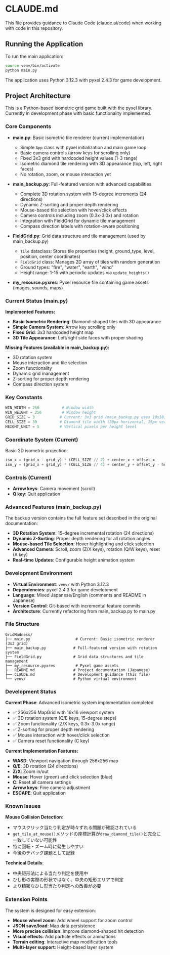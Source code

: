 # CLAUDE.md

This file provides guidance to Claude Code (claude.ai/code) when working with code in this repository.

## Running the Application

To run the main application:
```bash
source venv/bin/activate
python main.py
```

The application uses Python 3.12.3 with pyxel 2.4.3 for game development.

## Project Architecture

This is a Python-based isometric grid game built with the pyxel library. Currently in development phase with basic functionality implemented.

### Core Components

- **main.py**: Basic isometric tile renderer (current implementation)
  - Simple `App` class with pyxel initialization and main game loop
  - Basic camera controls (arrow keys for scrolling only)
  - Fixed 3x3 grid with hardcoded height values (1-3 range)
  - Isometric diamond tile rendering with 3D appearance (top, left, right faces)
  - No rotation, zoom, or mouse interaction yet

- **main_backup.py**: Full-featured version with advanced capabilities
  - Complete 3D rotation system with 15-degree increments (24 directions)
  - Dynamic Z-sorting and proper depth rendering
  - Mouse-based tile selection with hover/click effects
  - Camera controls including zoom (0.3x-3.0x) and rotation
  - Integration with FieldGrid for dynamic tile management
  - Compass direction labels with rotation-aware positioning

- **FieldGrid.py**: Grid data structure and tile management (used by main_backup.py)
  - `Tile` dataclass: Stores tile properties (height, ground_type, level, position, center coordinates)
  - `FieldGrid` class: Manages 2D array of tiles with random generation
  - Ground types: "fire", "water", "earth", "wind"
  - Height range: 1-15 with periodic updates via `update_heights()`

- **my_resource.pyxres**: Pyxel resource file containing game assets (images, sounds, maps)

### Current Status (main.py)

**Implemented Features:**
- **Basic Isometric Rendering**: Diamond-shaped tiles with 3D appearance
- **Simple Camera System**: Arrow key scrolling only
- **Fixed Grid**: 3x3 hardcoded height map
- **3D Tile Appearance**: Left/right side faces with proper shading

**Missing Features (available in main_backup.py):**
- 3D rotation system
- Mouse interaction and tile selection
- Zoom functionality
- Dynamic grid management
- Z-sorting for proper depth rendering
- Compass direction system

### Key Constants

```python
WIN_WIDTH = 256          # Window width
WIN_HEIGHT = 256         # Window height  
GRID_SIZE = 3           # Current: 3x3 grid (main_backup.py uses 10x10)
CELL_SIZE = 30          # Diamond tile width (30px horizontal, 15px vertical)
HEIGHT_UNIT = 5         # Vertical pixels per height level
```

### Coordinate System (Current)

Basic 2D isometric projection:
```python
iso_x = (grid_x - grid_y) * (CELL_SIZE // 2) + center_x + offset_x
iso_y = (grid_x + grid_y) * (CELL_SIZE // 4) + center_y + offset_y - height * HEIGHT_UNIT
```

### Controls (Current)

- **Arrow keys**: Camera movement (scroll)
- **Q key**: Quit application

### Advanced Features (main_backup.py)

The backup version contains the full feature set described in the original documentation:
- **3D Rotation System**: 15-degree incremental rotation (24 directions)
- **Dynamic Z-Sorting**: Proper depth rendering for all rotation angles
- **Mouse-based Tile Selection**: Hover highlighting and click selection
- **Advanced Camera**: Scroll, zoom (Z/X keys), rotation (Q/W keys), reset (A key)
- **Real-time Updates**: Configurable height animation system

### Development Environment

- **Virtual Environment**: `venv/` with Python 3.12.3
- **Dependencies**: pyxel 2.4.3 for game development
- **Language**: Mixed Japanese/English (comments and README in Japanese)
- **Version Control**: Git-based with incremental feature commits
- **Architecture**: Currently refactoring from main_backup.py to main.py

### File Structure

```
GridMadness/
├── main.py                    # Current: Basic isometric renderer (3x3 grid)
├── main_backup.py            # Full-featured version with rotation system
├── FieldGrid.py              # Grid data structures and tile management
├── my_resource.pyxres         # Pyxel game assets
├── README.md                 # Project documentation (Japanese)
├── CLAUDE.md                 # Development guidance (this file)
└── venv/                     # Python virtual environment
```

### Development Status

**Current Phase**: Advanced isometric system implementation completed
- ✅ 256x256 MapGrid with 16x16 viewport system
- ✅ 3D rotation system (Q/E keys, 15-degree steps)
- ✅ Zoom functionality (Z/X keys, 0.3x-3.0x range)
- ✅ Z-sorting for proper depth rendering
- ✅ Mouse interaction with hover/click selection
- ✅ Camera reset functionality (C key)

**Current Implementation Features:**
- **WASD**: Viewport navigation through 256x256 map
- **Q/E**: 3D rotation (24 directions)
- **Z/X**: Zoom in/out
- **Mouse**: Hover (green) and click selection (blue)
- **C**: Reset all camera settings
- **Arrow keys**: Fine camera adjustment
- **ESCAPE**: Quit application

### Known Issues

**Mouse Collision Detection**:
- マウスクリック当たり判定が時々ずれる問題が確認されている
- `get_tile_at_mouse()`メソッドの座標計算が`draw_diamond_tile()`と完全に一致していない可能性
- 特に回転・ズーム時に発生しやすい
- 今後のデバッグ課題として記録

**Technical Details**:
- 中央矩形法による当たり判定を使用中
- ひし形の実際の形状ではなく、中央の矩形エリアで判定
- より精密なひし形当たり判定への改善が必要

### Extension Points

The system is designed for easy extension:
- **Mouse wheel zoom**: Add wheel support for zoom control
- **JSON save/load**: Map data persistence
- **More precise collision**: Improve diamond-shaped hit detection
- **Visual effects**: Add particle effects or animations
- **Terrain editing**: Interactive map modification tools
- **Multi-layer support**: Height-based layer system